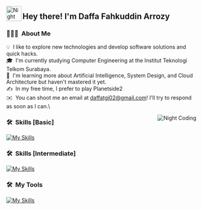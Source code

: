 <img alt="Night Coding" src="./assets/Hand%20Wave.gif" width='40' align="left"/><h2>Hey there! I'm Daffa Fahkuddin Arrozy</h2>


### 👨🏻‍💻 &nbsp;About Me

💡 &nbsp;I like to explore new technologies and develop software solutions and quick hacks.\
🎓 &nbsp;I'm currently studying Computer Engineering at the Institut Teknologi Telkom Surabaya.\
🌱 &nbsp;I'm learning more about Artificial Intelligence, System Design, and Cloud Architecture but haven't mastered it yet.\
✍️ &nbsp;In my free time, I prefer to play Planetside2 \
✉️ &nbsp;You can shoot me an email at daffatgi02@gmail.com! I'll try to respond as soon as I can.\


<img alt="Night Coding" src="https://media.giphy.com/media/L1R1tvI9svkIWwpVYr/giphy.gif" align="right"/>

### 🛠 &nbsp;Skills [Basic]
[![My Skills](https://skillicons.dev/icons?i=tailwind,react,python,nodejs,vuejs&theme=light)](https://skillicons.dev)

### 🛠 &nbsp;Skills [Intermediate]
[![My Skills](https://skillicons.dev/icons?i=html,css,js&theme=light)](https://skillicons.dev)

### 🛠 &nbsp;My Tools
[![My Skills](https://skillicons.dev/icons?i=vscode,git,ps,v,&theme=light)](https://skillicons.dev)
